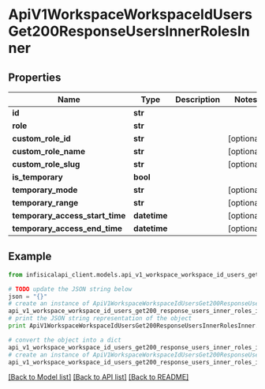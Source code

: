 # ApiV1WorkspaceWorkspaceIdUsersGet200ResponseUsersInnerRolesInner


## Properties
Name | Type | Description | Notes
------------ | ------------- | ------------- | -------------
**id** | **str** |  | 
**role** | **str** |  | 
**custom_role_id** | **str** |  | [optional] 
**custom_role_name** | **str** |  | [optional] 
**custom_role_slug** | **str** |  | [optional] 
**is_temporary** | **bool** |  | 
**temporary_mode** | **str** |  | [optional] 
**temporary_range** | **str** |  | [optional] 
**temporary_access_start_time** | **datetime** |  | [optional] 
**temporary_access_end_time** | **datetime** |  | [optional] 

## Example

```python
from infisicalapi_client.models.api_v1_workspace_workspace_id_users_get200_response_users_inner_roles_inner import ApiV1WorkspaceWorkspaceIdUsersGet200ResponseUsersInnerRolesInner

# TODO update the JSON string below
json = "{}"
# create an instance of ApiV1WorkspaceWorkspaceIdUsersGet200ResponseUsersInnerRolesInner from a JSON string
api_v1_workspace_workspace_id_users_get200_response_users_inner_roles_inner_instance = ApiV1WorkspaceWorkspaceIdUsersGet200ResponseUsersInnerRolesInner.from_json(json)
# print the JSON string representation of the object
print ApiV1WorkspaceWorkspaceIdUsersGet200ResponseUsersInnerRolesInner.to_json()

# convert the object into a dict
api_v1_workspace_workspace_id_users_get200_response_users_inner_roles_inner_dict = api_v1_workspace_workspace_id_users_get200_response_users_inner_roles_inner_instance.to_dict()
# create an instance of ApiV1WorkspaceWorkspaceIdUsersGet200ResponseUsersInnerRolesInner from a dict
api_v1_workspace_workspace_id_users_get200_response_users_inner_roles_inner_from_dict = ApiV1WorkspaceWorkspaceIdUsersGet200ResponseUsersInnerRolesInner.from_dict(api_v1_workspace_workspace_id_users_get200_response_users_inner_roles_inner_dict)
```
[[Back to Model list]](../README.md#documentation-for-models) [[Back to API list]](../README.md#documentation-for-api-endpoints) [[Back to README]](../README.md)


